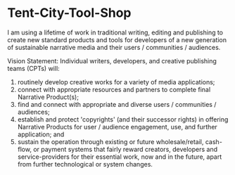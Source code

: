 # Tent-City-Tool-Shop
I am using a lifetime of work in traditional writing, editing and publishing to create new standard products and tools for developers of a new generation of sustainable narrative media and their users / communities / audiences. 

Vision Statement: Individual writers, developers, and creative publishing teams (CPTs) will: 

1) routinely develop creative works for a variety of media applications; 
2) connect with appropriate resources and partners to complete final Narrative Product(s); 
3) find and connect with appropriate and diverse users / communities / audiences;
4) establish and protect 'copyrights' (and their successor rights) in offering Narrative Products for user / audience engagement, use, and further application; and
5) sustain the operation through existing or future wholesale/retail, cash-flow, or payment systems that fairly reward creators, developers and service-providers for their essential work, now and in the future, apart from further technological or system changes.  
